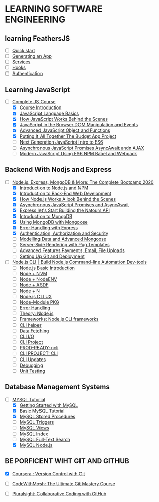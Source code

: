 # LEARNING SOFTWARE ENGINEERING

## learning FeathersJS
- [ ] [Quick start](https://docs.feathersjs.com/guides/basics/starting.html)
- [ ] [Generating an App](https://docs.feathersjs.com/guides/basics/generator.html)
- [ ] [Services](https://docs.feathersjs.com/guides/basics/services.html)
- [ ] [Hooks](https://docs.feathersjs.com/guides/basics/hooks.html)
- [ ] [Authentication](https://docs.feathersjs.com/guides/basics/authentication.html)

## Learning JavaScript
- [ ] [Complete JS Course]()
	- [X] [Course Introduction]()
	- [X] [JavaScript Language Basics]()
	- [X] [How JavaScript Works Behind the Scenes]()
	- [X] [JavaScript in the Browser DOM Manipulation and Events]()
	- [X] [Advanced JavaScript Object and Functions]()
	- [X] [Putting It All Together The Budget App Project]()
	- [ ] [Next Generation JavaScript Intro to ES6]()
	- [ ] [Asynchronous JavaScript Promises AsyncAwait andn AJAX]()
	- [ ] [Modern JavaScript Using ES6 NPM Babel and Webpack]()

## Backend With Nodjs and Express
- [ ] [Node.js, Express, MongoDB & More: The Complete Bootcamp 2020](https://www.udemy.com/course/nodejs-express-mongodb-bootcamp)
	- [X] [Introduction to Node.js and NPM]()
	- [X] [Introduction to Back-End Web Development]()
	- [X] [How Node.js Works A look Behind the Scenes]()
	- [X] [Asynchronous JavaScript Promises and AsyncAwait]()
	- [X] [Express let's Start Building the Natours API]()
	- [X] [Introduction to MongoDB]()
	- [X] [Using MongoDB with Mongoose]()
	- [X] [Error Handling with Express]()
	- [X] [Authentication, Authorization and Security]()
	- [ ] [Modelling Data and Advanced Mongoose]()
	- [ ] [Server-Side Rendering with Pug Templates]()
	- [ ] [Advanced Features Payments, Email, File Uploads]()
	- [ ] [Setting Up Git and Deployment]()
	
- [ ] [Node.js CLI | Build Node.js Command-line Automation Dev-tools](https://coursehunter.net/course/node-js-cli-avtomatizaciya-node-cli)
	- [ ] [Node.js Basic Introduction]()
	- [ ] [Node + NVM]()
	- [ ] [Node + NodeENV]()
	- [ ] [Node + ASDF]()
	- [ ] [Node + N]()
	- [ ] [Node.js CLI UX]()
	- [ ] [Node-Module PKG]()
	- [ ] [Error Handling]()
	- [ ] [Theory: Node.js]()
	- [ ] [Frameworks: Node.js CLI frameworks]()
	- [ ] [CLI helper]()
	- [ ] [Data Fetching]()
	- [ ] [CLI I/O]()
	- [ ] [CLI Project]()
	- [ ] [PROD-READY: ncli]()
	- [ ] [CLI PROJECT: CLI]()
	- [ ] [CLI Updates]()
	- [ ] [Debugging]()
	- [ ] [Unit Testing]()

## Database Management Systems

- [ ] [MYSQL Tutorial](https://www.mysqltutorial.org/)
	- [X] [Getting Started with MySQL](https://www.mysqltutorial.org/getting-started-with-mysql/)
	- [X] [Basic MySQL Tutorial](https://www.mysqltutorial.org/basic-mysql-tutorial.aspx)
	- [X] [MySQL Stored Procedures](https://www.mysqltutorial.org/mysql-stored-procedure-tutorial.aspx)
	- [ ] [MySQL Triggers](https://www.mysqltutorial.org/mysql-triggers.aspx)
	- [ ] [MySQL Views](https://www.mysqltutorial.org/mysql-views-tutorial.aspx)
	- [ ] [MySQL Index](https://www.mysqltutorial.org/mysql-index/)
	- [ ] [MySQL Full-Text Search](https://www.mysqltutorial.org/mysql-full-text-search.aspx)
	- [X] [MySQL Node.js](https://www.mysqltutorial.org/mysql-nodejs/) 

## BE PORFICENT WIHT GIT AND GITHUB

- [X] [Coursera : Version Control with Git](https://www.coursera.org/learn/version-control-with-git )

- [ ] [CodeWithMosh: The Ultimate Git Mastery Course](https://codewithmosh.com/p/the-ultimate-git-course)

- [ ] [Pluralsight: Collaborative Coding with GitHub](https://www.pluralsight.com/paths/collaborative-coding-with-github) 
